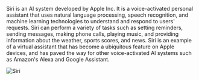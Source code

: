 Siri is an AI system developed by Apple Inc. It is a voice-activated personal assistant that uses natural language processing, speech recognition, and machine learning technologies to understand and respond to users' requests. Siri can perform a variety of tasks such as setting reminders, sending messages, making phone calls, playing music, and providing information about the weather, sports scores, and news. Siri is an example of a virtual assistant that has become a ubiquitous feature on Apple devices, and has paved the way for other voice-activated AI systems such as Amazon's Alexa and Google Assistant.

![Siri](https://cdn.dribbble.com/users/2968105/screenshots/14692767/___4x.gif?compress=1&resize=400x300)
